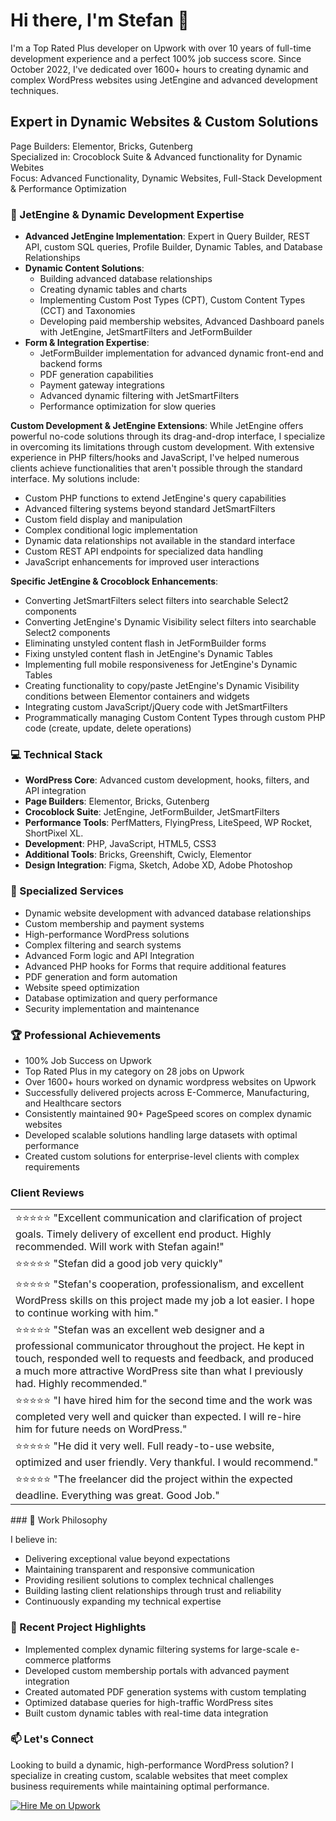 # Hi there, I'm Stefan 👋

I'm a Top Rated Plus developer on Upwork with over 10 years of full-time development experience and a perfect 100% job success score. Since October 2022, I've dedicated over 1600+ hours to creating dynamic and complex WordPress websites using JetEngine and advanced development techniques.

## Expert in Dynamic Websites & Custom Solutions

Page Builders: Elementor, Bricks, Gutenberg<br />
Specialized in: Crocoblock Suite & Advanced functionality for Dynamic Webites<br />
Focus: Advanced Functionality, Dynamic Websites, Full-Stack Development & Performance Optimization<br />

### 🚀 JetEngine & Dynamic Development Expertise

- **Advanced JetEngine Implementation**: Expert in Query Builder, REST API, custom SQL queries, Profile Builder, Dynamic Tables, and Database Relationships
- **Dynamic Content Solutions**: 
  - Building advanced database relationships
  - Creating dynamic tables and charts
  - Implementing Custom Post Types (CPT),  Custom Content Types (CCT) and Taxonomies
  - Developing paid membership websites, Advanced Dashboard panels with JetEngine, JetSmartFilters and JetFormBuilder
- **Form & Integration Expertise**: 
  - JetFormBuilder implementation for advanced dynamic front-end and backend forms
  - PDF generation capabilities
  - Payment gateway integrations
  - Advanced dynamic filtering with JetSmartFilters
  - Performance optimization for slow queries

**Custom Development & JetEngine Extensions**: While JetEngine offers powerful no-code solutions through its drag-and-drop interface, I specialize in overcoming its limitations through custom development. With extensive experience in PHP filters/hooks and JavaScript, I've helped numerous clients achieve functionalities that aren't possible through the standard interface. My solutions include:
  - Custom PHP functions to extend JetEngine's query capabilities
  - Advanced filtering systems beyond standard JetSmartFilters
  - Custom field display and manipulation
  - Complex conditional logic implementation
  - Dynamic data relationships not available in the standard interface
  - Custom REST API endpoints for specialized data handling
  - JavaScript enhancements for improved user interactions

**Specific JetEngine & Crocoblock Enhancements**:
  - Converting JetSmartFilters select filters into searchable Select2 components
  - Converting JetEngine's Dynamic Visibility select filters into searchable Select2 components
  - Eliminating unstyled content flash in JetFormBuilder forms
  - Fixing unstyled content flash in JetEngine's Dynamic Tables
  - Implementing full mobile responsiveness for JetEngine's Dynamic Tables
  - Creating functionality to copy/paste JetEngine's Dynamic Visibility conditions between Elementor containers and widgets
  - Integrating custom JavaScript/jQuery code with JetSmartFilters
  - Programmatically managing Custom Content Types through custom PHP code (create, update, delete operations)

### 💻 Technical Stack

- **WordPress Core**: Advanced custom development, hooks, filters, and API integration
- **Page Builders**: Elementor, Bricks, Gutenberg
- **Crocoblock Suite**: JetEngine, JetFormBuilder, JetSmartFilters
- **Performance Tools**: PerfMatters, FlyingPress, LiteSpeed, WP Rocket, ShortPixel XL.
- **Development**: PHP, JavaScript, HTML5, CSS3
- **Additional Tools**: Bricks, Greenshift, Cwicly, Elementor
- **Design Integration**: Figma, Sketch, Adobe XD, Adobe Photoshop

### 🎯 Specialized Services

- Dynamic website development with advanced database relationships
- Custom membership and payment systems
- High-performance WordPress solutions
- Complex filtering and search systems
- Advanced Form logic and API Integration
- Advanced PHP hooks for Forms that require additional features
- PDF generation and form automation
- Website speed optimization
- Database optimization and query performance
- Security implementation and maintenance

### 🏆 Professional Achievements

- 100% Job Success on Upwork
- Top Rated Plus in my category on 28 jobs on Upwork
- Over 1600+ hours worked on dynamic wordpress websites on Upwork
- Successfully delivered projects across E-Commerce, Manufacturing, and Healthcare sectors
- Consistently maintained 90+ PageSpeed scores on complex dynamic websites
- Developed scalable solutions handling large datasets with optimal performance
- Created custom solutions for enterprise-level clients with complex requirements
<h3 align="left">
  Client Reviews
</h3>

<table>
  <tr>
    <td>
      ⭐⭐⭐⭐⭐ "Excellent communication and clarification of project goals. Timely delivery of excellent end product. Highly recommended. Will work with Stefan again!"
    </td>
  </tr>
  <tr>
    <td>
      ⭐⭐⭐⭐⭐ "Stefan did a good job very quickly"
    </td>
  </tr>
  <tr>
    <td>
      ⭐⭐⭐⭐⭐ "Stefan's cooperation, professionalism, and excellent WordPress skills on this project made my job a lot easier. I hope to continue working with him."
    </td>
  </tr>
  <tr>
    <td>
      ⭐⭐⭐⭐⭐ "Stefan was an excellent web designer and a professional communicator throughout the project. He kept in touch, responded well to requests and feedback, and produced a much more attractive WordPress site than what I previously had. Highly recommended."
    </td>
  </tr>
  <tr>
    <td>
      ⭐⭐⭐⭐⭐ "I have hired him for the second time and the work was completed very well and quicker than expected. I will re-hire him for future needs on WordPress."
    </td>
  </tr>
  <tr>
    <td>
      ⭐⭐⭐⭐⭐ "He did it very well. Full ready-to-use website, optimized and user friendly. Very thankful. I would recommend."
    </td>
  </tr>
  <tr>
    <td>
      ⭐⭐⭐⭐⭐ "The freelancer did the project within the expected deadline. Everything was great. Good Job."
    </td>
  </tr>
</table>
### 💪 Work Philosophy

I believe in:
- Delivering exceptional value beyond expectations
- Maintaining transparent and responsive communication
- Providing resilient solutions to complex technical challenges
- Building lasting client relationships through trust and reliability
- Continuously expanding my technical expertise

### 🔧 Recent Project Highlights

- Implemented complex dynamic filtering systems for large-scale e-commerce platforms
- Developed custom membership portals with advanced payment integration
- Created automated PDF generation systems with custom templating
- Optimized database queries for high-traffic WordPress sites
- Built custom dynamic tables with real-time data integration

### 📫 Let's Connect

Looking to build a dynamic, high-performance WordPress solution? I specialize in creating custom, scalable websites that meet complex business requirements while maintaining optimal performance.

<div align="left">
  <a href="https://www.upwork.com/fl/~01608a15a9c0e0b092?mp_source=share">
    <img src="https://custom-icon-badges.demolab.com/badge/-Hire%20Me-success?style=for-the-badge&logoColor=white&logo=upwork" alt="Hire Me on Upwork" />
  </a>
</div>
